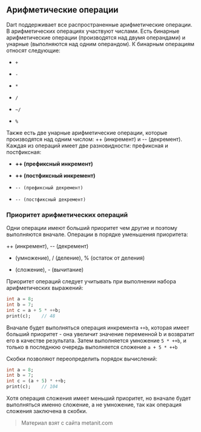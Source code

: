 ## Арифметические операции

Dart поддерживает все распространенные арифметические операции. В арифметических операциях участвуют числами. Есть бинарные арифметические операции (производятся над двумя операндами) и унарные (выполняются над одним операндом). К бинарным операциям относят следующие:

- `+`

- `-`

- `*`

- `/`

- `~/`

- `%`

Также есть две унарные арифметические операции, которые производятся над одним числом: ++ (инкремент) и -- (декремент). Каждая из операций имеет две разновидности: префиксная и постфиксная:

- **++ (префиксный инкремент)**

- **++ (постфиксный инкремент)**

- `-- (префиксный декремент)`

- `-- (постфиксный декремент)`

### Приоритет арифметических операций

Одни операции имеют больший приоритет чем другие и поэтому выполняются вначале. Операции в порядке уменьшения приоритета:

++ (инкремент), -- (декремент)

* (умножение), / (деление), % (остаток от деления)

+ (сложение), - (вычитание)

Приоритет операций следует учитывать при выполнении набора арифметических выражений:

```dart
int a = 8;
int b = 7;
int c = a + 5 * ++b;      
print(c);    // 48
```

Вначале будет выполняться операция инкремента `++b`, которая имеет больший приоритет - она увеличит значение переменной b и возвратит его в качестве результата. Затем выполняется умножение `5 * ++b`, и только в последнюю очередь выполняется сложение `a + 5 * ++b`

Скобки позволяют переопределить порядок вычислений:

```dart
int a = 8;
int b = 7;
int c = (a + 5) * ++b;    
print(c);    // 104
```

Хотя операция сложения имеет меньший приоритет, но вначале будет выполняться именно сложение, а не умножение, так как операция сложения заключена в скобки.


> Материал взят с сайта metanit.com
